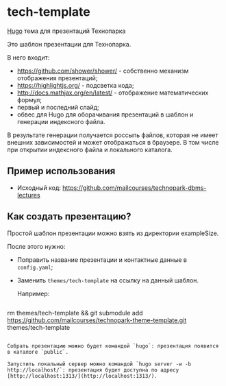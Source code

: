 # tech-template
[Hugo](https://gohugo.io/) тема для презентаций Технопарка

Это шаблон презентации для Технопарка.

В него входит:

 - https://github.com/shower/shower/ - собственно механизм отображения презентаций;
 - https://highlightjs.org/ - подсветка кода;
 - http://docs.mathjax.org/en/latest/ - отображение математических формул;
 - первый и последний слайд;
 - обвес для Hugo для оборачивания презентаций в шаблон и генерации индексного файла.

В результате генерации получается россыпь файлов, которая не имеет внешних зависимостей и может отображаться в браузере. В том числе при открытии индексного файла и локального каталога.

## Пример использования

- Исходный код: https://github.com/mailcourses/technopark-dbms-lectures

## Как создать презентацию?

Простой шаблон презентации можно взять из директории exampleSize.

После этого нужно:

 - Поправить название презентации и контактные данные в `config.yaml`;
 - Заменить `themes/tech-template` на ссылку на данный шаблон.
   
   Например:

   ```
rm themes/tech-template && git submodule add https://github.com/mailcourses/technopark-theme-template.git themes/tech-template
```

Собрать презентацию можно будет командой `hugo`: презентация появится в каталоге `public`.

Запустить локальный сервер можно командой `hugo server -w -b http://localhost/`: презентация будет доступна по адресу [http://localhost:1313/](http://localhost:1313/).
